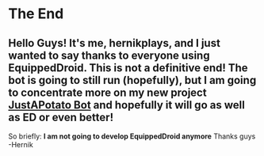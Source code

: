 # The End
Hello Guys! It's me, hernikplays, and I just wanted to say thanks to everyone using EquippedDroid. This is **not** a definitive end! The bot is going to still run (hopefully),
but I am going to concentrate more on my new project [JustAPotato Bot](https://github.com/discordies/JustAPotato) and hopefully it will go as well as ED
or even **better**!
-
So briefly: **I am not going to develop EquippedDroid anymore**
Thanks guys
-Hernik
